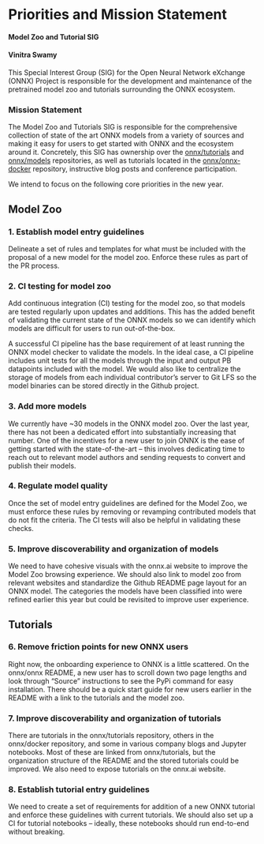 # Priorities and Mission Statement
#### Model Zoo and Tutorial SIG
#### Vinitra Swamy

This Special Interest Group (SIG) for the Open Neural Network eXchange (ONNX) Project is responsible for the development and maintenance of the pretrained model zoo and tutorials surrounding the ONNX ecosystem. 

### Mission Statement

The Model Zoo and Tutorials SIG is responsible for the comprehensive collection of state of the art ONNX models from a variety of sources and making it easy for users to get started with ONNX and the ecosystem around it. Concretely, this SIG has ownership over the [onnx/tutorials](https://github.com/onnx/tutorials) and [onnx/models](https://github.com/onnx/models) repositories, as well as tutorials located in the [onnx/onnx-docker](https://github.com/onnx/onnx-docker) repository, instructive blog posts and conference participation. 

We intend to focus on the following core priorities in the new year.

## Model Zoo

### 1. Establish model entry guidelines

Delineate a set of rules and templates for what must be included with the proposal of a new model for the model zoo. Enforce these rules as part of the PR process.

### 2. CI testing for model zoo

Add continuous integration (CI) testing for the model zoo, so that models are tested regularly upon updates and additions. This has the added benefit of validating the current state of the ONNX models so we can identify which models are difficult for users to run out-of-the-box.

A successful CI pipeline has the base requirement of at least running the ONNX model checker to validate the models. In the ideal case, a CI pipeline includes unit tests for all the models through the input and output PB datapoints included with the model. We would also like to centralize the storage of models from each individual contributor’s server to Git LFS so the model binaries can be stored directly in the Github project.

### 3. Add more models

We currently have ~30 models in the ONNX model zoo. Over the last year, there has not been a dedicated effort into substantially increasing that number. One of the incentives for a new user to join ONNX is the ease of getting started with the state-of-the-art – this involves dedicating time to reach out to relevant model authors and sending requests to convert and publish their models.  

### 4. Regulate model quality

Once the set of model entry guidelines are defined for the Model Zoo, we must enforce these rules by removing or revamping contributed models that do not fit the criteria. The CI tests will also be helpful in validating these checks.

### 5. Improve discoverability and organization of models

We need to have cohesive visuals with the onnx.ai website to improve the Model Zoo browsing experience. We should also link to model zoo from relevant websites and standardize the Github README page layout for an ONNX model. The categories the models have been classified into were refined earlier this year but could be revisited to improve user experience.


## Tutorials

### 6. Remove friction points for new ONNX users

Right now, the onboarding experience to ONNX is a little scattered. On the onnx/onnx README, a new user has to scroll down two page lengths and look through “Source” instructions to see the PyPi command for easy installation. There should be a quick start guide for new users earlier in the README with a link to the tutorials and the model zoo.

### 7. Improve discoverability and organization of tutorials

There are tutorials in the onnx/tutorials repository, others in the onnx/docker repository, and some in various company blogs and Jupyter notebooks. Most of these are linked from onnx/tutorials, but the organization structure of the README and the stored tutorials could be improved. We also need to expose tutorials on the onnx.ai website.

### 8. Establish tutorial entry guidelines

We need to create a set of requirements for addition of a new ONNX tutorial and enforce these guidelines with current tutorials. We should also set up a CI for tutorial notebooks – ideally, these notebooks should run end-to-end without breaking.
